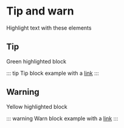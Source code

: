# Tip and warn

Highlight text with these elements

## Tip

Green highlighted block

::: tip
Tip block example with a [link](https://github.com/NicolaSpadari)
:::

## Warning

Yellow highlighted block

::: warning
Warn block example with a [link](https://github.com/NicolaSpadari)
:::
